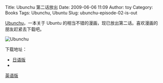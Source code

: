 Title: Ubunchu 第二话放出
Date: 2009-06-06 11:09
Author: toy
Category: Books
Tags: Ubunchu, Ubuntu
Slug: ubunchu-episode-02-is-out

[Ubunchu](http://linuxtoy.org/archives/linux-comics.html)，一本关于
Ubuntu 的相当不错的漫画，现已放出第二话。喜欢漫画的朋友赶紧去下载吧。

![Ubunchu](http://i.linuxtoy.org/images/2009/06/ubunchu2.png )

下载地址：

* [日语版](http://www.aerialline.com/comics/ubunchu/episode02)  
*
[英语版](http://divajutta.com/doctormo/ubunchu/ubunchu-episode-02.pdf)
